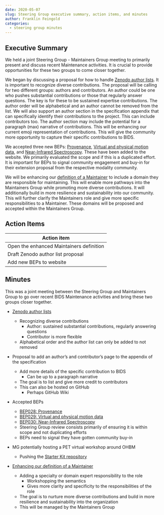 ```yaml
---
date: 2020-05-07
slug: Steering Group executive summary, action items, and minutes
author: Franklin Feingold
categories:
  - steering group minutes
---
```



<!-- more -->




## Executive Summary

We held a joint Steering Group - Maintainers Group meeting to primarily present and discuss recent Maintenance activities. It is crucial to provide opportunities for these two groups to come closer together.

We began by discussing a proposal for how to handle [Zenodo author lists](https://github.com/bids-standard/bids-specification/issues/66). It is important to recognize diverse contributions. The proposal will be calling for two different groups: authors and contributors. An author could be one who pushes substantial contributions or those that regularly answer questions. The key is for these to be sustained expertise contributions. The author order will be alphabetical and an author cannot be removed from the list. We will also support an author section in the specification appendix that can specifically identify their contributions to the project. This can include contributors too. The author section may include the potential for a paragraph (max) narrative of contributions. This will be enhancing our current emoji representation of contributions. This will give the community more opportunity to capture their specific contributions to BIDS.

We accepted three new BEPs: [Provenance](https://bids.neuroimaging.io/bep028), [Virtual and physical motion data](https://bids.neuroimaging.io/bep029), and [Near-Infrared Spectroscopy](https://bids.neuroimaging.io/bep030). These have been added to the website. We primarily evaluated the scope and if this is a duplicated effort. It is important for BEPs to signal community engagement and buy-in for their extension proposal from the respective modality community.

We will be enhancing our [definition of a Maintainer](https://github.com/bids-standard/bids-specification/pull/467) to include a domain they are responsible for maintaining. This will enable more pathways into the Maintainers Group while promoting more diverse contributions. It will additionally build in more resilience and sustainability into our community. This will further clarify the Maintainers role and give more specific responsibilities to a Maintainer. These domains will be proposed and accepted within the Maintainers Group.

## Action Items

| Action item |
| ------------------------ |
| Open the enhanced Maintainers definition |
| Draft Zenodo author list proposal |
| Add new BEPs to website |

## Minutes

This was a joint meeting between the Steering Group and Maintainers Group to go over recent BIDS Maintenance activities and bring these two groups closer together.
- [Zenodo author lists](https://github.com/bids-standard/bids-specification/issues/66)
  - Recognizing diverse contributions
    - Author: sustained substantial contributions, regularly answering questions
    - Contributor is more flexible
  - Alphabetical order and the author list can only be added to not removed
- Proposal to add an author’s and contributor’s page to the appendix of the specification
  - Add more details of the specific contribution to BIDS
    - Can be up to a paragraph narrative
  - The goal is to list and give more credit to contributors
  - This can also be hosted on GitHub
    - Perhaps GitHub Wiki

- Accepted BEPs
  - [BEP028: Provenance](https://bids.neuroimaging.io/bep028)
  - [BEP029: Virtual and physical motion data](https://bids.neuroimaging.io/bep029)
  - [BEP030: Near-Infrared Spectroscopy](https://bids.neuroimaging.io/bep030)
  - Steering Group review consists primarily of ensuring it is within scope and not duplicating efforts
  - BEPs need to signal they have gotten community buy-in

- MG potentially hosting a PET virtual workshop around OHBM
  - Pushing the [Starter Kit repository](https://github.com/bids-standard/bids-starter-kit)

- [Enhancing our definition of a Maintainer](https://github.com/bids-standard/bids-specification/pull/467)
  - Adding a specialty or domain expert responsibility to the role
    - Workshopping the semantics
    - Gives more clarity and specificity to the responsibilities of the role
  - The goal is to nurture more diverse contributions and build in more resilience and sustainability into the organization
  - This will be managed by the Maintainers Group
